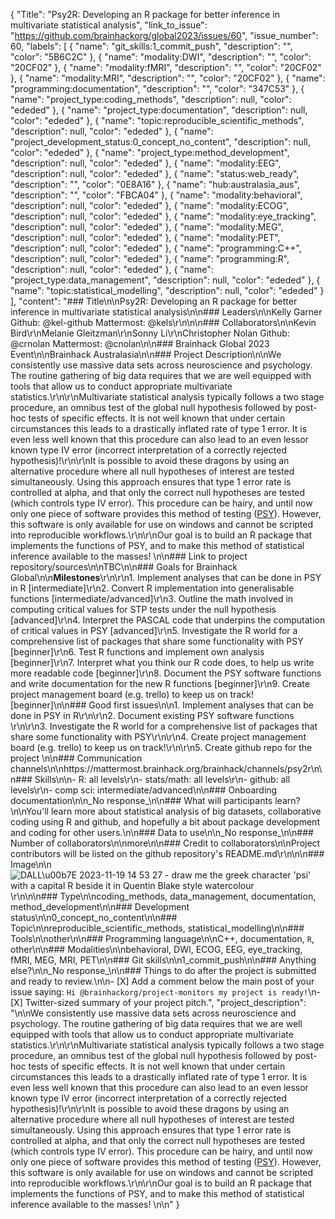 {
  "Title": "Psy2R: Developing an R package for better inference in multivariate statistical analysis",
  "link_to_issue": "https://github.com/brainhackorg/global2023/issues/60",
  "issue_number": 60,
  "labels": [
    {
      "name": "git_skills:1_commit_push",
      "description": "",
      "color": "5B6C2C"
    },
    {
      "name": "modality:DWI",
      "description": "",
      "color": "20CF02"
    },
    {
      "name": "modality:fMRI",
      "description": "",
      "color": "20CF02"
    },
    {
      "name": "modality:MRI",
      "description": "",
      "color": "20CF02"
    },
    {
      "name": "programming:documentation",
      "description": "",
      "color": "347C53"
    },
    {
      "name": "project_type:coding_methods",
      "description": null,
      "color": "ededed"
    },
    {
      "name": "project_type:documentation",
      "description": null,
      "color": "ededed"
    },
    {
      "name": "topic:reproducible_scientific_methods",
      "description": null,
      "color": "ededed"
    },
    {
      "name": "project_development_status:0_concept_no_content",
      "description": null,
      "color": "ededed"
    },
    {
      "name": "project_type:method_development",
      "description": null,
      "color": "ededed"
    },
    {
      "name": "modality:EEG",
      "description": null,
      "color": "ededed"
    },
    {
      "name": "status:web_ready",
      "description": "",
      "color": "0E8A16"
    },
    {
      "name": "hub:australasia_aus",
      "description": "",
      "color": "FBCA04"
    },
    {
      "name": "modality:behavioral",
      "description": null,
      "color": "ededed"
    },
    {
      "name": "modality:ECOG",
      "description": null,
      "color": "ededed"
    },
    {
      "name": "modality:eye_tracking",
      "description": null,
      "color": "ededed"
    },
    {
      "name": "modality:MEG",
      "description": null,
      "color": "ededed"
    },
    {
      "name": "modality:PET",
      "description": null,
      "color": "ededed"
    },
    {
      "name": "programming:C++",
      "description": null,
      "color": "ededed"
    },
    {
      "name": "programming:R",
      "description": null,
      "color": "ededed"
    },
    {
      "name": "project_type:data_management",
      "description": null,
      "color": "ededed"
    },
    {
      "name": "topic:statistical_modelling",
      "description": null,
      "color": "ededed"
    }
  ],
  "content": "### Title\n\nPsy2R: Developing an R package for better inference in multivariate statistical analysis\n\n### Leaders\n\nKelly Garner Github: @kel-github Mattermost: @kels\r\n\n\n### Collaborators\n\nKevin Bird\r\nMelanie Gleitzman\r\nSonny Li\r\nChristopher Nolan Github: @crnolan Mattermost: @cnolan\n\n### Brainhack Global 2023 Event\n\nBrainhack Australasia\n\n### Project Description\n\nWe consistently use massive data sets across neuroscience and psychology. The routine gathering of big data requires that we are well equipped with tools that allow us to conduct appropriate multivariate statistics.\r\n\r\nMultivariate statistical analysis typically follows a two stage procedure, an omnibus test of the global null hypothesis followed by post-hoc tests of specific effects. It is not well known that under certain circumstances this leads to a drastically inflated rate of type 1 error. It is even less well known that this procedure can also lead to an even lessor known type IV error (incorrect interpretation of a correctly rejected hypothesis)!\r\n\r\nIt is possible to avoid these dragons by using an alternative procedure where all null hypotheses of interest are tested simultaneously. Using this approach ensures that type 1 error rate is controlled at alpha, and that only the correct null hypotheses are tested (which controls type IV error). This procedure can be hairy, and until now only one piece of software provides this method of testing ([PSY](https://www2.psy.unsw.edu.au/psy/)). However, this software is only available for use on windows and cannot be scripted into reproducible workflows.\r\n\r\nOur goal is to build an R package that implements the functions of PSY, and to make this method of statistical inference available to the masses! \n\n### Link to project repository/sources\n\nTBC\n\n### Goals for Brainhack Global\n\n**Milestones**\r\n\r\n1. Implement analyses that can be done in PSY in R [intermediate]\r\n2. Convert R implementation into generalisable functions [intermediate/advanced]\r\n3. Outline the math involved in computing critical values for STP tests under the null hypothesis [advanced]\r\n4. Interpret the PASCAL code that underpins the computation of critical values in PSY [advanced]\r\n5. Investigate the R world for a comprehensive list of packages that share some functionality with PSY [beginner]\r\n6. Test R functions and implement own analysis [beginner]\r\n7. Interpret what you think our R code does, to help us write more readable code [beginner]\r\n8. Document the PSY software functions and write documentation for the new R functions [beginner]\r\n9. Create project management board (e.g. trello) to keep us on track! [beginner]\n\n### Good first issues\n\n1. Implement analyses that can be done in PSY in R\r\n\r\n2. Document existing PSY software functions \r\n\r\n3. Investigate the R world for a comprehensive list of packages that share some functionality with PSY\r\n\r\n4. Create project management board (e.g. trello) to keep us on track!\r\n\r\n5. Create github repo for the project \n\n### Communication channels\n\nhttps://mattermost.brainhack.org/brainhack/channels/psy2r\n\n### Skills\n\n- R: all levels\r\n- stats/math: all levels\r\n- github: all levels\r\n- comp sci: intermediate/advanced\n\n### Onboarding documentation\n\n_No response_\n\n### What will participants learn?\n\nYou'll learn more about statistical analysis of big datasets, collaborative coding using R and github, and hopefully a bit about package development and coding for other users.\n\n### Data to use\n\n_No response_\n\n### Number of collaborators\n\nmore\n\n### Credit to collaborators\n\nProject contributors will be listed on the github repository's README.md\r\n\n\n### Image\n\n![DALL\u00b7E 2023-11-19 14 53 27 - draw me the greek character 'psi' with a capital R beside it in Quentin Blake style watercolour](https://github.com/brainhackorg/global2023/assets/7220723/224e6486-1a5f-4c96-a4a5-579bef546944)\r\n\n\n### Type\n\ncoding_methods, data_management, documentation, method_development\n\n### Development status\n\n0_concept_no_content\n\n### Topic\n\nreproducible_scientific_methods, statistical_modelling\n\n### Tools\n\nother\n\n### Programming language\n\nC++, documentation, `R`, other\n\n### Modalities\n\nbehavioral, DWI, ECOG, EEG, eye_tracking, fMRI, MEG, MRI, PET\n\n### Git skills\n\n1_commit_push\n\n### Anything else?\n\n_No response_\n\n### Things to do after the project is submitted and ready to review.\n\n- [X] Add a comment below the main post of your issue saying: `Hi @brainhackorg/project-monitors my project is ready!`\n- [X] Twitter-sized summary of your project pitch.",
  "project_description": "\n\nWe consistently use massive data sets across neuroscience and psychology. The routine gathering of big data requires that we are well equipped with tools that allow us to conduct appropriate multivariate statistics.\r\n\r\nMultivariate statistical analysis typically follows a two stage procedure, an omnibus test of the global null hypothesis followed by post-hoc tests of specific effects. It is not well known that under certain circumstances this leads to a drastically inflated rate of type 1 error. It is even less well known that this procedure can also lead to an even lessor known type IV error (incorrect interpretation of a correctly rejected hypothesis)!\r\n\r\nIt is possible to avoid these dragons by using an alternative procedure where all null hypotheses of interest are tested simultaneously. Using this approach ensures that type 1 error rate is controlled at alpha, and that only the correct null hypotheses are tested (which controls type IV error). This procedure can be hairy, and until now only one piece of software provides this method of testing ([PSY](https://www2.psy.unsw.edu.au/psy/)). However, this software is only available for use on windows and cannot be scripted into reproducible workflows.\r\n\r\nOur goal is to build an R package that implements the functions of PSY, and to make this method of statistical inference available to the masses! \n\n"
}